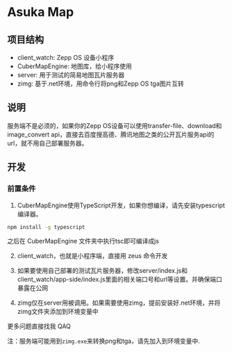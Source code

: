 # Asuka Map

## 项目结构
- client_watch: Zepp OS 设备小程序
- CuberMapEngine: 地图库，给小程序使用
- server: 用于测试的简易地图瓦片服务器
- zimg: 基于.net环境，用命令行将png和Zepp OS tga图片互转

## 说明
服务端不是必须的，如果你的Zepp OS设备可以使用transfer-file、download和image_convert api，直接去百度搜高德、腾讯地图之类的公开瓦片服务api的url，就不用自己部署服务器。

## 开发

### 前置条件
1. CuberMapEngine使用TypeScript开发，如果你想编译，请先安装typescript编译器。
```sh
npm install -g typescript
```
之后在 CuberMapEngine 文件夹中执行tsc即可编译成js

2. client_watch，也就是小程序端，直接用 zeus 命令开发

3. 如果要使用自己部署的测试瓦片服务器，修改server/index.js和client_watch/app-side/index.js里面的相关端口号和url等设置。并确保端口暴露在公网

4. zimg仅在server用被调用。如果需要使用zimg，提前安装好.net环境，并将zimg文件夹添加到环境变量中

更多问题直接找我 QAQ

注：服务端可能用到`zimg.exe`来转换png和tga，请先加入到环境变量中.
